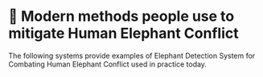 # 🐘 Modern methods people use to mitigate Human Elephant Conflict

The following systems provide examples of Elephant Detection System for Combating Human Elephant Conflict used in practice today.
